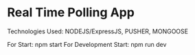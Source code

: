 # Real Time Polling App

Technologies Used: NODEJS/ExpressJS, PUSHER, MONGOOSE

For Start: npm start
For Development Start: npm run dev
